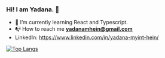 ### Hi! I am Yadana. 👋
 
- 🌱 I’m currently learning React and Typescript.
- 📭 How to reach me **yadanamhein@gmail.com**
- LinkedIn: https://www.linkedin.com/in/yadana-myint-hein/

[![Top Langs](https://github-readme-stats.vercel.app/api/top-langs/?username=appgo2021)](https://github.com/appgo2021/github-readme-stats)
